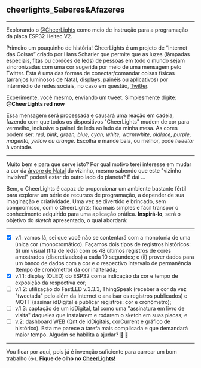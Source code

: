 ## cheerlights_Saberes&Afazeres
***

Explorando o [@CheerLights](https://cheerlights.com/) como meio de instrução para a programação da placa ESP32 Heltec V2. 

Primeiro um pouquinho de história!
CheerLights é um projeto de “Internet das Coisas” criado por Hans Scharler que permite que as luzes (lâmpadas especiais, fitas ou cordões de leds) de pessoas em todo o mundo sejam sincronizadas com uma cor sugerida por meio de uma mensagem pelo Twitter. Esta é uma das formas de conectar/comandar coisas físicas (arranjos luminosos de Natal, displays, painéis ou aplicativos) por intermédio de redes sociais, no caso em questão, [Twitter](https://twitter.com/).

Experimente, você mesmo, enviando um tweet. Simplesmente digite: **@CheerLights red now** <enter>

Essa mensagem será processada e causará uma reação em cadeia, fazendo com que todos os dispositivos "CheerLights" mudem de cor para vermelho, inclusive o painel de leds ao lado da minha mesa. As cores podem ser: *red, pink, green, blue, cyan, white, warmwhite, oldlace, purple, magenta, yellow ou orange*. Escolha e mande bala, ou melhor, pode *tweetar* à vontade.

***

Muito bem e para que serve isto? Por qual motivo terei interesse em mudar a cor da [árvore de Natal](https://cheerlights.com/live/) do vizinho, mesmo sabendo que este "vizinho invisível" poderá estar do outro lado do planeta? E daí ...

Bem, o CheerLights é capaz de proporcionar um ambiente bastante fértil para explorar um série de recursos de programação, a depender de sua imaginação e criatividade. Uma vez se divertido e brincado, sem  compromisso, com o CheerLights; fica mais simples e fácil transpor o conhecimento adquirido para uma aplicação prática. **Inspirá-lo**, será o objetivo do *sketch* apresentado, o qual abordará:
***
- [x] v.1: vamos lá, sei que você não se contentará com a monotonia de uma única cor (monocromático). Façamos dois tipos de registros históricos: (i) um visual (fita de leds) com os 48 últimos registros de cores amostrados (discretizados) a cada 10 segundos; e (ii) prover dados para um banco de dados com a cor e o respectivo intervalo de permanência (tempo de cronômetro) da cor inalterada;  
- [x] v.1.1: display (OLED) do ESP32 com a indicação da cor e tempo de exposição da respectiva cor;
- [ ] v.1.2: utilização do FastLED v.3.3.3, ThingSpeak (receber a cor da vez "tweetada" pelo além da Internet e analisar os registros publicados) e MQTT (assinar idDigital e publicar registros: cor e cronômetro);
- [ ] v.1.3: captação de um idDigital, tal como uma "assinatura em livro de visita" daqueles que instalarem e rodarem o sketch em suas placas; e
- [ ] v.2: dashboard WEB (Qnt de idDigitais, corCurrent e gráfico de histórico). Esta me parece a tarefa mais complicada e que demandará maior tempo. Alguém se habilita a ajudar? :fist_right: :fist_left:
***
Vou ficar por aqui, pois já é invenção suficiente para carrear um bom trabalho (:coffee:). **Fique de olho no [CheerLights!](https://cheerlights.com/)**
